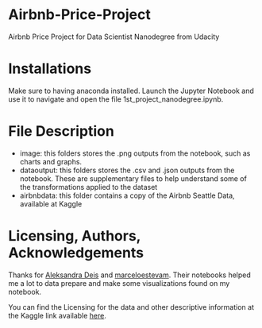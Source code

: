 # Airbnb-Price-Project
Airbnb Price Project for Data Scientist Nanodegree from Udacity

# Installations
Make sure to having anaconda installed. Launch the Jupyter Notebook and use it to navigate and open the file 1st_project_nanodegree.ipynb.

# File Description
- image: this folders stores the .png outputs from the notebook, such as charts and graphs.
- dataoutput: this folders stores the .csv and .json outputs from the notebook. These are supplementary files to help understand some of the transformations applied to the dataset
- airbnbdata: this folder contains a copy of the Airbnb Seattle Data, available at Kaggle

# Licensing, Authors, Acknowledgements
Thanks for [Aleksandra Deis](https://www.kaggle.com/aleksandradeis) and [marceloestevam](https://github.com/marceloestevam). Their notebooks helped me a lot to data prepare and make some visualizations found on my notebook.

You can find the Licensing for the data and other descriptive information at the Kaggle link available [here](https://www.kaggle.com/airbnb/seattle).
